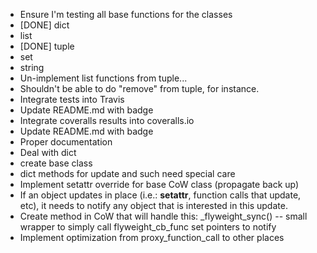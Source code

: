 
 - Ensure I'm testing all base functions for the classes
  - [DONE] dict
  - list
  - [DONE] tuple
  - set
  - string
 - Un-implement list functions from tuple...
  - Shouldn't be able to do "remove" from tuple, for instance.
 - Integrate tests into Travis
  - Update README.md with badge
 - Integrate coveralls results into coveralls.io
  - Update README.md with badge
 - Proper documentation
 - Deal with dict
  - create base class
  - dict methods for update and such need special care
 - Implement setattr override for base CoW class (propagate back up)
  - If an object updates in place (i.e.: __setattr__, function calls that update, etc), it needs to notify any object that is interested in this update.
  - Create method in CoW that will handle this: _flyweight_sync() -- small wrapper to simply call flyweight_cb_func set pointers to notify
 - Implement optimization from proxy_function_call to other places
